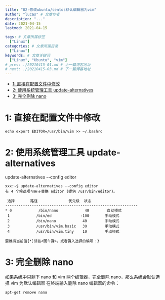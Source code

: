 ```yaml
---
title: "02-修改ubuntu/centos默认编辑器为vim"
author: "lucas" # 文章作者
description: "..."
date: 2021-04-15
lastmod: 2021-04-15

tags: # 文章所属标签
  ["Linux"]
categories: # 文章所属目录
  ["Linux"]
keywords: # 文章关键词
  ["Linux", "Ubuntu", "vim"]
# prev: ./20210415-01.md # 上一篇博客地址
# next: ./20210415-03.md # 下一篇博客地址
---
```


- [1: 直接在配置文件中修改](#1-直接在配置文件中修改)
- [2: 使用系统管理工具 update\-alternatives](#2-使用系统管理工具-update-alternatives)
- [3: 完全删除 nano](#3-完全删除-nano)

# 1: 直接在配置文件中修改

```shell
echo export EDITOR=/usr/bin/vim >> ~/.bashrc
```

# 2: 使用系统管理工具 update-alternatives

update-alternatives --config editor

```shell
xxx:~$ update-alternatives --config editor
有 4 个候选项可用于替换 editor (提供 /usr/bin/editor)。

 选择       路径              优先级  状态
------------------------------------------------------------
* 0            /bin/nano            40        自动模式
 1            /bin/ed             -100       手动模式
 2            /bin/nano            40        手动模式
 3            /usr/bin/vim.basic   30        手动模式
 4            /usr/bin/vim.tiny    10        手动模式

要维持当前值[*]请按<回车键>，或者键入选择的编号：3
```

# 3: 完全删除 nano

如果系统中只剩下 nano 和 vim 两个编辑器，完全删除 nano，那么系统会默认选择 vim 为默认编辑器 在终端输入删除 nano 编辑器的命令：

```shell
apt-get remove nano
```
